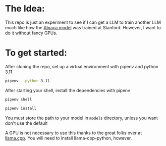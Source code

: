 # The Idea:
This repo is just an experiment to see if I can get a LLM to train another LLM much like how the [Alpaca model](https://crfm.stanford.edu/2023/03/13/alpaca.html) was trained at Stanford. However, I want to do it without fancy GPUs.

# To get started:
After cloning the repo, set up a virtual environment with pipenv and python 3.11

```bash
pipenv --python 3.11
```

After starting your shell, install the dependencies with pipenv

```bash
pipenv shell
```

```bash
pipenv install
```


You must store the path to your model in `models` directory, unless you want don't use the default

A GPU is not necessary to use this thanks to the great folks over at [llama.cpp](https://github.com/ggerganov/llama.cpp). You will need to install llama-cpp-python, however.


